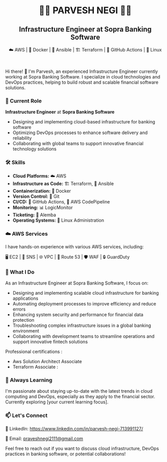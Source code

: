 # <div align="center">👨‍💻 **PARVESH NEGI** 👨‍💻</div>

## <div align="center"> Infrastructure Engineer at Sopra Banking Software </div>

<div align="center">

☁️ AWS | 🐳 Docker | 🔧 Ansible | 🏗️ Terraform | 🐙 GitHub Actions | 🐧 Linux

</div>
<br>

Hi there! 👋 I'm Parvesh, an experienced Infrastructure Engineer currently working at Sopra Banking Software. I specialize in cloud technologies and DevOps practices, helping to build robust and scalable financial software solutions.

### 🏢 Current Role

**Infrastructure Engineer** at **Sopra Banking Software**
- Designing and implementing cloud-based infrastructure for banking software
- Optimizing DevOps processes to enhance software delivery and reliability
- Collaborating with global teams to support innovative financial technology solutions

### 🛠 Skills

- **Cloud Platforms:** ☁️ AWS
- **Infrastructure as Code:** 🏗️ Terraform, 🔧 Ansible
- **Containerization:** 🐳 Docker
- **Version Control:** 📂 Git
- **CI/CD:** 🐙 GitHub Actions, 🚀 AWS CodePipeline
- **Monitoring:** 📊 LogicMonitor
- **Ticketing:** 🎫 Alemba
- **Operating Systems:** 🐧 Linux Administration

### ☁️ AWS Services

I have hands-on experience with various AWS services, including:

🖥️ EC2 | 📨 SNS | 🌐 VPC | 🔀 Route 53 | 🛡️ WAF | 🔒 GuardDuty

### 💼 What I Do

As an Infrastructure Engineer at Sopra Banking Software, I focus on:

- Designing and implementing scalable cloud infrastructure for banking applications
- Automating deployment processes to improve efficiency and reduce errors
- Enhancing system security and performance for financial data protection
- Troubleshooting complex infrastructure issues in a global banking environment
- Collaborating with development teams to streamline operations and support innovative fintech solutions

Professional certifications :

- Aws Solution Architect Associate
- Terraform Associate :  <div data-iframe-width="150" data-iframe-height="270" data-share-badge-id="8ac2dc32-9d2c-48d1-8594-a83f5b4b8003" data-share-badge-host="https://www.credly.com"></div><script type="text/javascript" async src="//cdn.credly.com/assets/utilities/embed.js"></script>

### 🌱 Always Learning

I'm passionate about staying up-to-date with the latest trends in cloud computing and DevOps, especially as they apply to the financial sector. Currently exploring [your current learning focus].

### 📫 Let's Connect

👔 LinkedIn: https://www.linkedin.com/in/parvesh-negi-713991127/

📧 Email: praveshnegi2111@gmail.com

Feel free to reach out if you want to discuss cloud infrastructure, DevOps practices in banking software, or potential collaborations!
